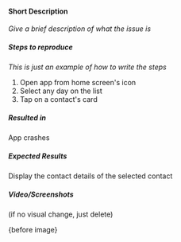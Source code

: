 #### Short Description

_Give a brief description of what the issue is_

##### Steps to reproduce
 _This is just an example of how to write the steps_
 1. Open app from home screen's icon
 2. Select any day on the list
 3. Tap on a contact's card

##### Resulted in
App crashes

##### Expected Results
Display the contact details of the selected contact

##### Video/Screenshots
(if no visual change, just delete)

{before image}
